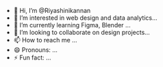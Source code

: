 - 👋 Hi, I’m @Riyashinikannan
- 👀 I’m interested in web design and data analytics...
- 🌱 I’m currently learning Figma, Blender ...
- 💞️ I’m looking to collaborate on design projects...
- 📫 How to reach me ...
- 😄 Pronouns: ...
- ⚡ Fun fact: ...

<!---
Riyashinikannan/Riyashinikannan is a ✨ special ✨ repository because its `README.md` (this file) appears on your GitHub profile.
You can click the Preview link to take a look at your changes.
--->
